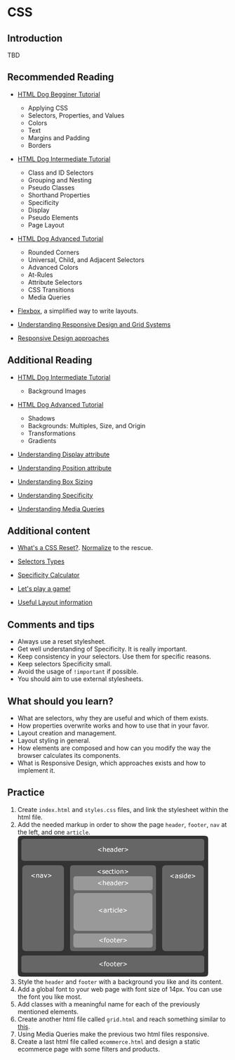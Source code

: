 # CSS

## Introduction

TBD

## Recommended Reading

- [HTML Dog Begginer Tutorial](http://htmldog.com/guides/css/beginner/)

  - Applying CSS
  - Selectors, Properties, and Values
  - Colors
  - Text
  - Margins and Padding
  - Borders

- [HTML Dog Intermediate Tutorial](http://htmldog.com/guides/css/intermediate/)

  - Class and ID Selectors
  - Grouping and Nesting
  - Pseudo Classes
  - Shorthand Properties
  - Specificity
  - Display
  - Pseudo Elements
  - Page Layout

- [HTML Dog Advanced Tutorial](http://htmldog.com/guides/css/advanced/)

  - Rounded Corners
  - Universal, Child, and Adjacent Selectors
  - Advanced Colors
  - At-Rules
  - Attribute Selectors
  - CSS Transitions
  - Media Queries

- [Flexbox](https://css-tricks.com/snippets/css/a-guide-to-flexbox/), a simplified way to write layouts.

- [Understanding Responsive Design and Grid Systems](http://adamkaplan.me/grid/)

- [Responsive Design approaches](https://medium.com/@JuliSudi/mobile-first-design-vs-desktop-first-design-vs-element-first-design-5d1015632a61)

## Additional Reading

- [HTML Dog Intermediate Tutorial](http://htmldog.com/guides/css/intermediate/)

  - Background Images

- [HTML Dog Advanced Tutorial](http://htmldog.com/guides/css/advanced/)

  - Shadows
  - Backgrounds: Multiples, Size, and Origin
  - Transformations
  - Gradients

- [Understanding Display attribute](https://www.creativebloq.com/how-to/understanding-the-css-display-property)

- [Understanding Position attribute](http://learnlayout.com/position.html)

- [Understanding Box Sizing](https://zellwk.com/blog/understanding-css-box-sizing/)

- [Understanding Specificity](https://medium.com/@dte/understanding-css-selector-specificity-a02238a02a59)

- [Understanding Media Queries](https://css-tricks.com/css-media-queries/)

## Additional content

- [What's a CSS Reset?](https://cssreset.com/what-is-a-css-reset/). [Normalize](https://github.com/necolas/normalize.css) to the rescue.

- [Selectors Types](https://www.sitepoint.com/css-selectors/)

- [Specificity Calculator](http://specificity.keegan.st/)

- [Let's play a game!](http://flukeout.github.io/)

- [Useful Layout information](https://adamschwartz.co/magic-of-css/chapters/2-layout/)

## Comments and tips

- Always use a reset stylesheet.
- Get well understanding of Specificity. It is really important.
- Keep consistency in your selectors. Use them for specific reasons.
- Keep selectors Specificity small.
- Avoid the usage of `!important` if possible.
- You should aim to use external stylesheets.

## What should you learn?

- What are selectors, why they are useful and which of them exists.
- How properties overwrite works and how to use that in your favor.
- Layout creation and management.
- Layout styling in general.
- How elements are composed and how can you modify the way the browser calculates its components.
- What is Responsive Design, which approaches exists and how to implement it.

## Practice

1.  Create `index.html` and `styles.css` files, and link the stylesheet within the html file.
2.  Add the needed markup in order to show the page `header`, `footer`, `nav` at the left, and one `article`.
![alt text](./mock.png "HTML5 structure")
3.  Style the `header` and `footer` with a background you like and its content.
4.  Add a global font to your web page with font size of 14px. You can use the font you like most.
5.  Add classes with a meaningful name for each of the previously mentioned elements.
6.  Create another html file called `grid.html` and reach something similar to [this](https://codepen.io/morganfeeney/full/qtkKy).
7.  Using Media Queries make the previous two html files responsive.
8.  Create a last html file called `ecommerce.html` and design a static ecommerce page with some filters and products.


